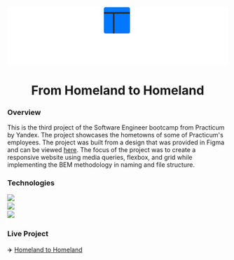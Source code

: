 <div align="center"><img src="./images/logo.svg"></div>

<h1 align="center">From Homeland to Homeland</h1>
  
### Overview

This is the third project of the Software Engineer bootcamp from Practicum by Yandex. The project showcases the hometowns of some of Practicum's employees. The project was built from a design that was provided in Figma and can be viewed [here](https://www.figma.com/file/1zCYcflj6BJx5VqOvXU9nb/Sprint-3-From-Homeland-to-Homeland-desktop-mobile?node-id=0%3A1). The focus of the project was to create a responsive website using media queries, flexbox, and grid while implementing the BEM methodology in naming and file structure.

### Technologies

<a href="https://www.w3.org/html/" target="_blank"> <img src="https://img.icons8.com/color/48/000000/html-5.png"/> </a>
<br>
<a href="https://www.w3schools.com/css/" target="_blank"> <img src="https://img.icons8.com/color/48/000000/css3.png"/> </a>
<br>
<a href="https://git-scm.com/" target="_blank"> <img src="https://img.icons8.com/color/48/000000/git.png"/> </a>

### Live Project

:airplane: [Homeland to Homeland](https://fillharris.github.io/practicum_project_3/)
